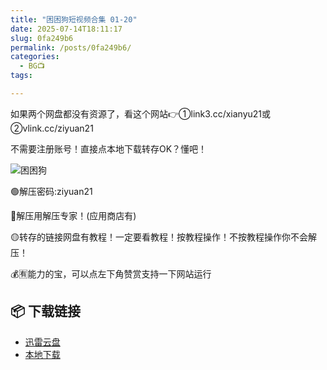 ```yaml
---
title: "困困狗短视频合集 01-20"
date: 2025-07-14T18:11:17
slug: 0fa249b6
permalink: /posts/0fa249b6/
categories:
  - BG📺
tags:

---
```


如果两个网盘都没有资源了，看这个网站👉①link3.cc/xianyu21或②vlink.cc/ziyuan21

不需要注册账号！直接点本地下载转存OK？懂吧！

![困困狗](/images/wp/0fa249b6-28396524.jpg)

🟢解压密码:ziyuan21

🔵解压用解压专家！(应用商店有)

🟡转存的链接网盘有教程！一定要看教程！按教程操作！不按教程操作你不会解压！

💰🈶能力的宝，可以点左下角赞赏支持一下网站运行

## 📦 下载链接
- [迅雷云盘](https://blziyuan21.com/pay-download/9587?key=c4b88683b8&down_id=0)
- [本地下载](https://blziyuan21.com/pay-download/9587?key=c4b88683b8&down_id=1)

